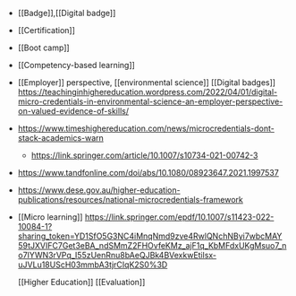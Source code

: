 - [[Badge]],[[Digital badge]]
- [[Certification]]
- [[Boot camp]]
- [[Competency-based learning]]
- [[Employer]] perspective,  [[environmental science]]  [[Digital badges]]
  https://teachinginhighereducation.wordpress.com/2022/04/01/digital-micro-credentials-in-environmental-science-an-employer-perspective-on-valued-evidence-of-skills/
- https://www.timeshighereducation.com/news/microcredentials-dont-stack-academics-warn
	- https://link.springer.com/article/10.1007/s10734-021-00742-3
- https://www.tandfonline.com/doi/abs/10.1080/08923647.2021.1997537
- https://www.dese.gov.au/higher-education-publications/resources/national-microcredentials-framework
- [[Micro learning]]
  https://link.springer.com/epdf/10.1007/s11423-022-10084-1?sharing_token=YD1SfO5G3NC4iMnqNmd9zve4RwlQNchNByi7wbcMAY59tJXVIFC7Get3eBA_ndSMmZ2FHOvfeKMz_ajF1q_KbMFdxUKgMsuo7_no7IYWN3rVPq_I55zUenRnu8bAeQJBk4BVexkwEtilsx-uJVLu18UScH03mmbA3tjrCIqK2S0%3D
  
  [[Higher Education]]
  [[Evaluation]]